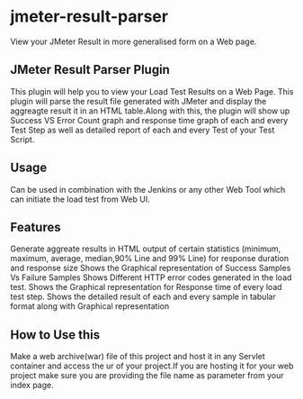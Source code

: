 # jmeter-result-parser
View your JMeter Result in more generalised form on a Web page.

## JMeter Result Parser Plugin

This plugin will help you to view your Load Test Results on a Web Page. This plugin will parse the result file generated with JMeter
and display the aggreagte result it in an HTML table.Along with this, the plugin will show up Success VS Error Count graph and response time graph of each and every Test Step as well as detailed report of each and every Test of your Test Script.

## Usage

Can be used in combination with the Jenkins or any other Web Tool which can initiate the load test from Web UI.

## Features

Generate aggreate results in HTML output of certain statistics (minimum, maximum, average, median,90% Line and 99% Line) for response duration and response size
Shows the Graphical representation of Success Samples Vs Failure Samples
Shows Different HTTP error codes generated in the load test.
Shows the Graphical representation for Response time of every load test step.
Shows the detailed result of each and every sample in tabular format along with Graphical representation 

## How to Use this

Make a web archive(war) file of this project and host it in any Servlet container and access the ur of your project.If you are hosting it for your web project make sure you are providing the file name as parameter from your index page.
